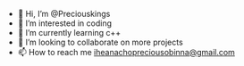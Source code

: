 - 👋 Hi, I’m @Preciouskings
- 👀 I’m interested in coding
- 🌱 I’m currently learning c++
- 💞️ I’m looking to collaborate on more projects
- 📫 How to reach me iheanachopreciousobinna@gmail.com

<!---
Preciouskings/Preciouskings is a ✨ special ✨ repository because its `README.md` (this file) appears on your GitHub profile.
You can click the Preview link to take a look at your changes.
--->
